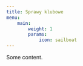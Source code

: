 ```yaml
---
title: Sprawy klubowe
menu:
    main: 
        weight: 1
        params:
            icon: sailboat
---
```


Some content.
